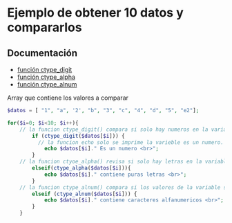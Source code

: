 # Ejemplo de obtener 10 datos y compararlos

## Documentación
  * [función ctype_digit](http://php.net/manual/es/function.ctype-digit.php")
  * [función ctype_alpha](http://php.net/manual/es/function.ctype-alpha.php")
  * [función ctype_alnum](http://php.net/manual/es/function.ctype-alnum.php")
  
  Array que contiene los valores a comparar
```php
$datos = [ "1", "a", '2', "b", "3", "c", "4", "d", "5", "e2"]; 

for($i=0; $i<10; $i++){
    // la funcion ctype_digit() compara si solo hay numeros en la variable de entrada.
		if (ctype_digit($datos[$i])) { 
          // la funcion echo solo se imprime la varieble es un numero.
			echo $datos[$i]." Es un numero <br>"; 
		} 
    // la funcion ctyoe_alpha() revisa si solo hay letras en la variable de entrada.
		elseif(ctype_alpha($datos[$i])){ 
			echo $datos[$i]." contiene puras letras <br>";
		}
    // la funcion ctype_alnum() compara si los valores de la variable son alfanumericos
		elseif (ctype_alnum($datos[$i])) { 
			echo $datos[$i]." contiene caracteres alfanumericos <br>";	
		}
	}	
```
